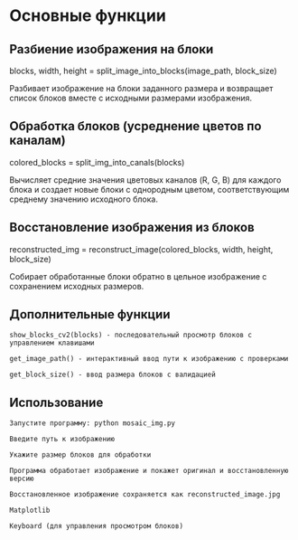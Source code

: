 # Основные функции

## Разбиение изображения на блоки

blocks, width, height = split_image_into_blocks(image_path, block_size)

Разбивает изображение на блоки заданного размера и возвращает список блоков вместе с исходными размерами изображения.
## Обработка блоков (усреднение цветов по каналам)

colored_blocks = split_img_into_canals(blocks)

Вычисляет средние значения цветовых каналов (R, G, B) для каждого блока и создает новые блоки с однородным цветом, соответствующим среднему значению исходного блока.
## Восстановление изображения из блоков

reconstructed_img = reconstruct_image(colored_blocks, width, height, block_size)

Собирает обработанные блоки обратно в цельное изображение с сохранением исходных размеров.
## Дополнительные функции

    show_blocks_cv2(blocks) - последовательный просмотр блоков с управлением клавишами

    get_image_path() - интерактивный ввод пути к изображению с проверками

    get_block_size() - ввод размера блоков с валидацией

## Использование

    Запустите программу: python mosaic_img.py

    Введите путь к изображению

    Укажите размер блоков для обработки

    Программа обработает изображение и покажет оригинал и восстановленную версию

    Восстановленное изображение сохраняется как reconstructed_image.jpg

    Matplotlib

    Keyboard (для управления просмотром блоков)
